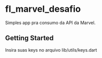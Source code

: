 # fl_marvel_desafio

Simples app pra consumo da API da Marvel.

## Getting Started

Insira suas keys no arquivo lib/utils/keys.dart

